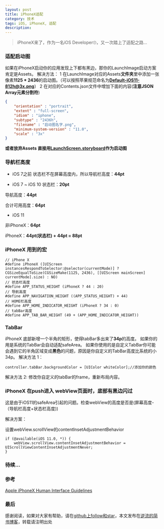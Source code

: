 ```yaml
---
layout: post
title: iPhoneX适配
category: 技术
tags: iOS, iPhoneX, 适配
description:
---
```



> iPhoneX来了，作为一名iOS Developer🙄，又一次踏上了适配之路...

### 适配启动图
如果在iPhoneX启动你的应用发现上下都有黑边，那你的LaunchImage启动方案肯定是Assets。
解决方法：
1  在LaunchImage对应的Assets**文件夹**里中添加一张像素**1125 * 2436**的启动图。（可以按照苹果规范命名为**Default-iOS11-812h@3x.png**）
2  在对应的Contents.json文件中增加下面的内容(**注意JSON Array元素分割符**)
```json
{
    "orientation" : "portrait",
    "extent" : "full-screen",
    "idiom" : "iphone",
    "subtype" : "2436h",
    "filename" : "启动图名字.png",
    "minimum-system-version" : "11.0",
    "scale" : "3x"
}
```
**或者放弃Assets 直接用[LaunchScreen.storyboard](http://www.jianshu.com/p/77054dccafdb)作为启动图**

### 导航栏高度
* iOS 7之前
状态栏不在屏幕高度内，所以导航栏高度：**44pt**

* iOS 7 ~ iOS 10
状态栏：**20pt**

导航高度：**44pt**

合计可用高度：**64pt**

* iOS 11 

非iPhoneX：**64pt**

iPhoneX：**44pt(状态栏) + 44pt = 88pt**

### iPhoneX 用到的宏

```objc
// iPhone X
#define iPhoneX ([UIScreen instancesRespondToSelector:@selector(currentMode)] ? CGSizeEqualToSize(CGSizeMake(1125, 2436), [[UIScreen mainScreen] currentMode].size) : NO)
// 状态栏高度
#define APP_STATUS_HEIGHT (iPhoneX ? 44 : 20)
// 导航高度
#define APP_NAVIGATION_HEIGHT ((APP_STATUS_HEIGHT) + 44)
// HOME栏高度
#define APP_HOME_INDICATOR_HEIGHT (iPhoneX ? 34 : 0)
// tabBar高度
#define APP_TAB_BAR_HEIGHT (49 + (APP_HOME_INDICATOR_HEIGHT))

```

### TabBar
iPhoneX 底部新增一个半角的矩形，使得tabBar多出来了**34p**的高度。
如果你的用是系统的TabBar会自动适配safeArea。
如果你使用的是自定义TabBar你可能会遇到它的半角区域变成**黑色**的问题，原因是你自定义的TabBar高度比系统的小34p。
解决方法 1：
```objc
controller.tabBar.backgroundColor = [UIColor whiteColor];//添加你的颜色
```
解决方法 2:
修改你自定义的tabBar的frame，重新布局内容。


### iPhoneX 在push进入 webView页面时，底部有黑边闪过

这是由于iOS11的safeArea引起的问题。检查webView的高度是否是(屏幕高度-（导航栏高度+状态栏高度))

解决方案：

设置webView.scrollView的contentInsetAdjustmentBehavior

```
if (@available(iOS 11.0, *)) {
    webView.scrollView.contentInsetAdjustmentBehavior = UIScrollViewContentInsetAdjustmentNever;
}
```

### 待续...



### 参考
[Apple iPhoneX Human Interface Guidelines](https://developer.apple.com/ios/human-interface-guidelines/overview/iphone-x/)


### 最后

感谢阅读，如果对大家有帮助，请在[github上follow和star](https://github.com/yuxinyang0325)，本文发布在[逆流的简书博客](http://www.jianshu.com/p/17a548faec2f)，转载请注明出处
